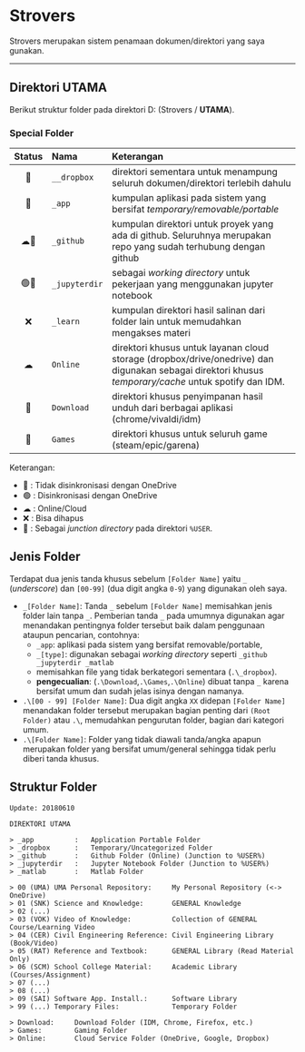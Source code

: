 # Strovers

Strovers merupakan sistem penamaan dokumen/direktori yang saya gunakan. 

-----

## Direktori UTAMA

Berikut struktur folder pada direktori D: (Strovers / **UTAMA**).

### Special Folder

| Status | Nama | Keterangan |
| :-: | :-- | :-- |
🔴 | `__dropbox` | direktori sementara untuk menampung seluruh dokumen/direktori terlebih dahulu
🔴 | `_app` | kumpulan aplikasi pada sistem yang bersifat _temporary/removable/portable_
☁🔂 | `_github` | kumpulan direktori untuk proyek yang ada di github. Seluruhnya merupakan repo yang sudah terhubung dengan github
 🟢🔂 | `_jupyterdir` | sebagai _working directory_ untuk pekerjaan yang menggunakan jupyter notebook
❌ | `_learn` | kumpulan direktori hasil salinan dari folder lain untuk memudahkan mengakses materi
☁ | `Online` | direktori khusus untuk layanan cloud storage (dropbox/drive/onedrive) dan digunakan sebagai direktori khusus _temporary/cache_ untuk spotify dan IDM. 
🔴 | `Download` | direktori khusus penyimpanan hasil unduh dari berbagai aplikasi (chrome/vivaldi/idm)
🔴 |  `Games` | direktori khusus untuk seluruh game (steam/epic/garena)

Keterangan:
- 🔴 : Tidak disinkronisasi dengan OneDrive
- 🟢 : Disinkronisasi dengan OneDrive
- ☁ : Online/Cloud
- ❌ : Bisa dihapus
- 🔂 : Sebagai _junction directory_ pada direktori `%USER`.













## Jenis Folder

Terdapat dua jenis tanda khusus sebelum `[Folder Name]` yaitu `_` (*underscore*) dan `[00-99]` (dua digit angka `0-9`) yang digunakan oleh saya. 

- `_[Folder Name]`: Tanda `_` sebelum `[Folder Name]`  memisahkan jenis folder lain tanpa `_`. Pemberian tanda `_` pada umumnya digunakan agar menandakan pentingnya folder tersebut baik dalam penggunaan ataupun pencarian, contohnya: 
  - `_app`: aplikasi pada sistem yang bersifat removable/portable, 
  - `_[type]`: digunakan sebagai _working directory_ seperti `_github _jupyterdir _matlab` 
  - memisahkan file yang tidak berkategori sementara (`.\_dropbox`).
  - **pengecualian**: (`.\Download`,`.\Games`,`.\Online`) dibuat tanpa `_` karena bersifat umum dan sudah jelas isinya dengan namanya. 
- `.\[00 - 99] [Folder Name]`: Dua digit angka `XX` didepan `[Folder Name]` menandakan folder tersebut merupakan bagian penting dari `(Root Folder)` atau `.\`, memudahkan pengurutan folder, bagian dari kategori umum. 
- `.\[Folder Name]`: Folder yang tidak diawali tanda/angka apapun merupakan folder yang bersifat umum/general sehingga tidak perlu diberi tanda khusus.

## Struktur Folder

```Information
Update: 20180610

DIREKTORI UTAMA

> _app          :	Application Portable Folder
> _dropbox      :	Temporary/Uncategorized Folder
> _github       :	Github Folder (Online) (Junction to %USER%)
> _jupyterdir   :   Jupyter Notebook Folder (Junction to %USER%)
> _matlab       :	Matlab Folder

> 00 (UMA) UMA Personal Repository:		My Personal Repository (<-> OneDrive)
> 01 (SNK) Science and Knowledge:		GENERAL Knowledge
> 02 (...)
> 03 (VOK) Video of Knowledge:			Collection of GENERAL Course/Learning Video  
> 04 (CER) Civil Engineering Reference:	Civil Engineering Library (Book/Video)
> 05 (RAT) Reference and Textbook:		GENERAL Library (Read Material Only)
> 06 (SCM) School College Material:		Academic Library (Courses/Assignment)
> 07 (...)
> 08 (...)
> 09 (SAI) Software App. Install.:		Software Library
> 99 (...) Temporary Files:				Temporary Folder

> Download:		Download Folder (IDM, Chrome, Firefox, etc.)
> Games:		Gaming Folder
> Online:		Cloud Service Folder (OneDrive, Google, Dropbox)
```

